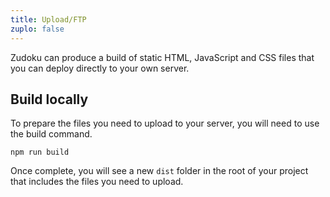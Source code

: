 ```yaml
---
title: Upload/FTP
zuplo: false
---
```


Zudoku can produce a build of static HTML, JavaScript and CSS files that you can deploy directly to
your own server.

## Build locally

To prepare the files you need to upload to your server, you will need to use the build command.

```
npm run build
```

Once complete, you will see a new `dist` folder in the root of your project that includes the files
you need to upload.

